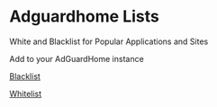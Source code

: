 # Adguardhome Lists
White and Blacklist for Popular Applications and Sites

Add to  your AdGuardHome instance

[Blacklist](https://raw.githubusercontent.com/swetoast/adguardhome-lists/main/blacklist.txt)

[Whitelist](https://raw.githubusercontent.com/swetoast/adguardhome-lists/main/whitelist.txt)
